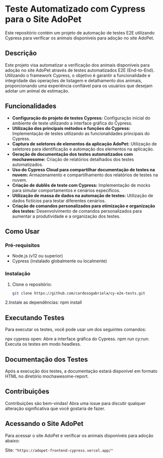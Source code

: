 # Teste Automatizado com Cypress para o Site AdoPet

Este repositório contém um projeto de automação de testes E2E utilizando Cypress para verificar os animais disponíveis para adoção no site AdoPet.

## Descrição

Este projeto visa automatizar a verificação dos animais disponíveis para adoção no site AdoPet através de testes automatizados E2E (End-to-End). Utilizando o framework Cypress, o objetivo é garantir a funcionalidade e integridade das operações de listagem e detalhamento dos animais, proporcionando uma experiência confiável para os usuários que desejam adotar um animal de estimação.

## Funcionalidades

- **Configuração do projeto de testes Cypress:** Configuração inicial do ambiente de teste utilizando a interface gráfica do Cypress.
- **Utilização dos principais métodos e funções do Cypress:** Implementação de testes utilizando as funcionalidades principais do Cypress.
- **Captura de seletores de elementos da aplicação AdoPet:** Utilização de seletores para identificação e automação dos elementos na aplicação.
- **Geração de documentação dos testes automatizados com mochawesome:** Criação de relatórios detalhados dos testes automatizados.
- **Uso do Cypress Cloud para compartilhar documentação de testes na nuvem:** Armazenamento e compartilhamento dos relatórios de testes na nuvem.
- **Criação de dublês de teste com Cypress:** Implementação de mocks para simular comportamentos e cenários específicos.
- **Utilização de massa de dados na automação de testes:** Utilização de dados fictícios para testar diferentes cenários.
- **Criação de comandos personalizados para otimização e organização dos testes:** Desenvolvimento de comandos personalizados para aumentar a produtividade e a organização dos testes.

## Como Usar

### Pré-requisitos

- Node.js (v12 ou superior)
- Cypress (instalado globalmente ou localmente)

### Instalação

1. Clone o repositório:

   ```bash
   git clone https://github.com/cardosogabriela/cy-e2e-tests.git
2.Instale as dependências:
  npm install

## Executando Testes

Para executar os testes, você pode usar um dos seguintes comandos:

npx cypress open: Abre a interface gráfica do Cypress.
npm run cy:run: Executa os testes em modo headless.

## Documentação dos Testes

Após a execução dos testes, a documentação estará disponível em formato HTML no diretório mochawesome-report.

## Contribuições

Contribuições são bem-vindas! Abra uma issue para discutir qualquer alteração significativa que você gostaria de fazer.

## Acessando o Site AdoPet

Para acessar o site AdoPet e verificar os animais disponíveis para adoção abaixo:

Site: `"https://adopet-frontend-cypress.vercel.app/"`
